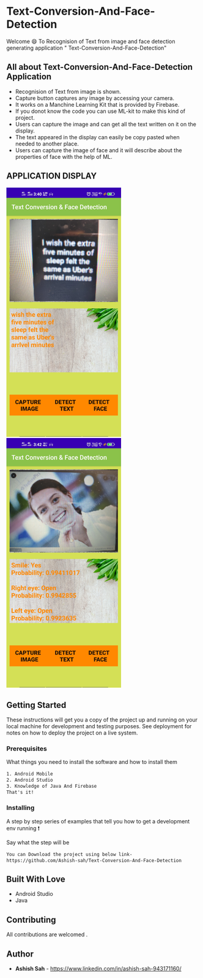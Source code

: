 # Text-Conversion-And-Face-Detection
Welcome :smile: To Recognision of Text from image and face detection  generating application " Text-Conversion-And-Face-Detection"

## All about  Text-Conversion-And-Face-Detection Application
- Recognision of Text from image is shown.
- Capture button captures any image by accessing your camera.
- It works on a Manchine Learning Kit that is provided by Firebase.
- If you donot know the code you can use ML-kit to make this kind of project.
- Users can capture the image and can get all the text written on it on the display.
- The text appeared in the display can easily be copy pasted when needed to another place.
- Users can capture the image of face and it will describe about the properties of face with the help of ML. 

## APPLICATION DISPLAY
<abc><img src="images/Screenshot_20200712_154004.jpg" width=300></abc>
<abc><img src="images/Screenshot_20200712_154212.jpg" width=300></abc>


## Getting Started

These instructions will get you a copy of the project up and running on your local machine for development and testing purposes. See deployment for notes on how to deploy the project on a live system.

### Prerequisites

What things you need to install the software and how to install them

```
1. Android Mobile
2. Android Studio
3. Knowledge of Java And Firebase
That's it!
```

### Installing

A step by step series of examples that tell you how to get a development env running :exclamation:

Say what the step will be

```
You can Download the project using below link-
https://github.com/Ashish-sah/Text-Conversion-And-Face-Detection
```
## Built With Love
* Android Studio
* Java

## Contributing

All contributions  are welcomed .

## Author
* **Ashish Sah** - https://www.linkedin.com/in/ashish-sah-943171160/
